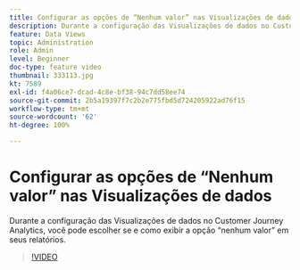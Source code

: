 ```yaml
---
title: Configurar as opções de “Nenhum valor” nas Visualizações de dados
description: Durante a configuração das Visualizações de dados no Customer Journey Analytics, você pode escolher se e como exibir a opção “nenhum valor” em seus relatórios.
feature: Data Views
topic: Administration
role: Admin
level: Beginner
doc-type: feature video
thumbnail: 333113.jpg
kt: 7589
exl-id: f4a06ce7-dcad-4c8e-bf38-94c7dd58ee74
source-git-commit: 2b5a19397f7c2b2e775fbd5d724205922ad76f15
workflow-type: tm+mt
source-wordcount: '62'
ht-degree: 100%

---
```


# Configurar as opções de “Nenhum valor” nas Visualizações de dados

Durante a configuração das Visualizações de dados no Customer Journey Analytics, você pode escolher se e como exibir a opção “nenhum valor” em seus relatórios.

>[!VIDEO](https://video.tv.adobe.com/v/333113/?quality=12&learn=on)
